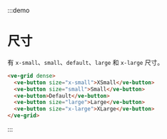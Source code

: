 :::demo

# 尺寸

有 `x-small`、`small`、`default`、`large` 和 `x-large` 尺寸。

```html
<ve-grid dense>
  <ve-button size="x-small">XSmall</ve-button>
  <ve-button size="small">Small</ve-button>
  <ve-button>Default</ve-button>
  <ve-button size="large">Large</ve-button>
  <ve-button size="x-large">XLarge</ve-button>
</ve-grid>
```

:::